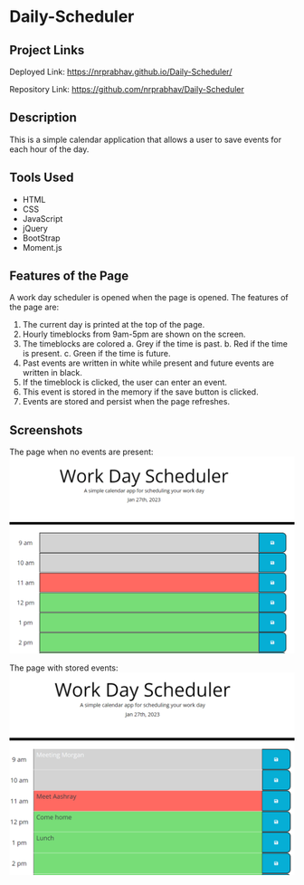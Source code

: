 # Daily-Scheduler

## Project Links
Deployed Link: https://nrprabhav.github.io/Daily-Scheduler/

Repository Link: https://github.com/nrprabhav/Daily-Scheduler

## Description
This is a simple calendar application that allows a user to save events for each hour of the day. 

## Tools Used
* HTML
* CSS
* JavaScript
* jQuery
* BootStrap
* Moment.js

## Features of the Page
A work day scheduler is opened when the page is opened. The features of the page are:
1. The current day is printed at the top of the page.
2. Hourly timeblocks from 9am-5pm are shown on the screen.
3. The timeblocks are colored
    a. Grey if the time is past.
    b. Red if the time is present.
    c. Green if the time is future.
4. Past events are written in white while present and future events are written in black.
5. If the timeblock is clicked, the user can enter an event.
6. This event is stored in the memory if the save button is clicked.
7. Events are stored and persist when the page refreshes.

## Screenshots

The page when no events are present:
![](./assets/images/empty-page.PNG)

The page with stored events:
![](./assets/images/page-events.PNG)